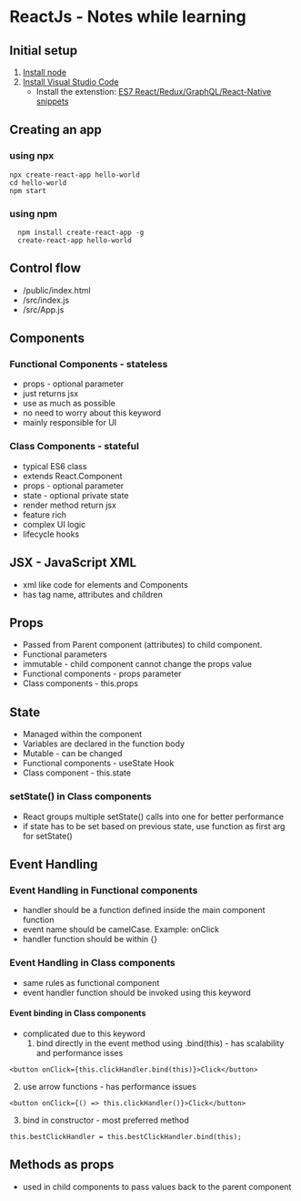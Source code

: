 # ReactJs - Notes while learning

## Initial setup
1. [Install node](https://nodejs.org/en/)
2. [Install Visual Studio Code](https://code.visualstudio.com/)
   - Install the extenstion: [ES7 React/Redux/GraphQL/React-Native snippets](https://marketplace.visualstudio.com/items?itemName=dsznajder.es7-react-js-snippets)

## Creating an app 
### using npx
```
npx create-react-app hello-world
cd hello-world
npm start
```

### using npm
```
  npm install create-react-app -g
  create-react-app hello-world
```

## Control flow
- /public/index.html
- /src/index.js
- /src/App.js

## Components
### Functional Components - stateless
- props - optional parameter
- just returns jsx
- use as much as possible
- no need to worry about this keyword
- mainly responsible for UI

### Class Components - stateful
- typical ES6 class
- extends React.Component
- props - optional parameter
- state - optional private state
- render method return jsx
- feature rich
- complex UI logic
- lifecycle hooks

## JSX - JavaScript XML 
- xml like code for elements and Components
- has tag name, attributes and children

## Props
- Passed from Parent component (attributes) to child component.
- Functional parameters
- immutable - child component cannot change the props value
- Functional components - props parameter
- Class components - this.props

## State
- Managed within the component
- Variables are declared in the function body
- Mutable - can be changed
- Functional components - useState Hook
- Class component - this.state

### setState() in Class components
- React groups multiple setState() calls into one for better performance
- if state has to be set based on previous state, use function as first arg for setState()

## Event Handling
### Event Handling in Functional components
- handler should be a function defined inside the main component function
- event name should be camelCase. Example: onClick
- handler function should be within {}

### Event Handling in Class components
- same rules as functional component
- event handler function should be invoked using this keyword

#### Event binding in Class components 
- complicated due to this keyword
  1. bind directly in the event method using .bind(this) - has scalability and performance isses
```
<button onClick={this.clickHandler.bind(this)}>Click</button>
```
  2. use arrow functions - has performance issues
```
<button onClick={() => this.clickHandler()}>Click</button>   
```
  3. bind in constructor - most preferred method
```
this.bestClickHandler = this.bestClickHandler.bind(this);
```

## Methods as props
- used in child components to pass values back to the parent component